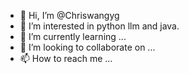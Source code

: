 - 👋 Hi, I’m @Chriswangyg
- 👀 I’m interested in python llm and java.
- 🌱 I’m currently learning ...
- 💞️ I’m looking to collaborate on ...
- 📫 How to reach me ...

<!---
Chriswangyg/Chriswangyg is a ✨ special ✨ repository because its `README.md` (this file) appears on your GitHub profile.
You can click the Preview link to take a look at your changes.
--->

